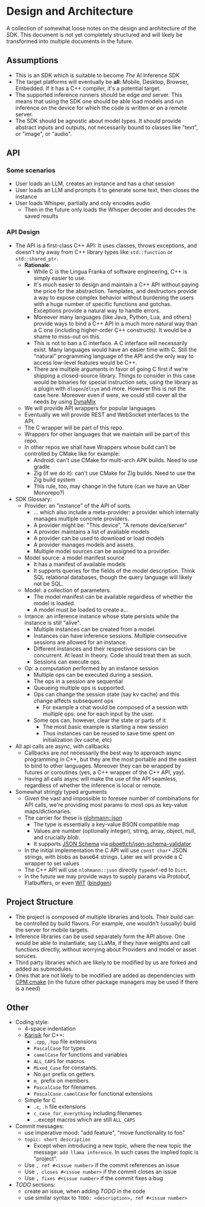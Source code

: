 # Design and Architecture

A collection of somewhat loose notes on the design and architecture of the SDK. This document is not yet completely structured and will likely be transformed into multiple documents in the future.

## Assumptions

* This is an SDK which is suitable to become *The* AI Inference SDK
* The target platforms will eventually be **all**: Mobile, Desktop, Browser, Embedded. If it has a C++ compiler, it's a potential target.
* The supported inference runners should be edge *and* server. This means that using the SDK one should be able load models and run inference on the device for which the code is written or on a remote server.
* The SDK should be agnostic about model types. It should provide abstract inputs and outputs, not necessarily bound to classes like "text", or "image", or "audio".

## API

### Some scenarios

* User loads an LLM, creates an instance and has a chat session
* User loads an LLM and prompts it to generate some text, then closes the instance
* User loads Whisper, partially and only encodes audio
    * Then in the future only loads the Whisper decoder and decodes the saved results

### API Design

* The API is a first-class C++ API: It uses classes, throws exceptions, and doesn't shy away from C++ library types like `std::function` or `std::shared_ptr`.
    * **Rationale**:
      * While C *is* the Lingua Franka of software engineering, C++ is simply easier to use.
      * It's much easier to design and maintain a C++ API without paying the price for the abstraction. Templates, and destructors provide a way to expose complex behavior without burdening the users with a huge number of specific functions and gotchas. Exceptions provide a natural way to handle errors.
      * Moreover many languages (like Java, Python, Lua, and others) provide ways to bind a C++ API in a much more natural way than a C one (including higher-order C++ constructs). It would be a shame to miss-out on this.
      * This is not to ban a C interface. A C interface will necessarily exist. Many languages would have an easier time with C. Still the "natural" programming language of the API and the only way to access low-level features would be C++.
      * There are multiple arguments in favor of going C first if we're shipping a closed-source library. Things to consider in this case would be binaries for special instruction sets, using the library as a plugin with `dlopen`/`dlsym` and more. However this is not the case here. Moreover even if were, we could still cover all the needs by using [DynaMix](https://github.com/iboB/dynamix)
    * We will provide API wrappers for popular languages
    * Eventually we will provide REST and WebSocket interfaces to the API.
    * The C wrapper will be part of this repo.
    * Wrappers for other languages that we maintain will be part of this repo.
    * In other repos we shall have Wrappers whose build can't be controlled by CMake like for example:
        * Android: can't use CMake for multi-arch APK builds. Need to use gradle
        * Zig (if we do it): can't use CMake for Zig builds. Need to use the Zig build system
        * This rule, too, may change in the future (can we have an Uber Monorepo?)
* SDK Glossary:
    * Provider: an "instance" of the API of sorts.
        * ... which also include a meta-provider: a provider which internally manages multiple concrete providers.
        * A provider might be: "This device", "A remote device/server"
        * A provider maintains a list of available models
        * A provider can be used to download or load models
        * A provider manages models and assets.
        * Multiple model sources can be assigned to a provider.
    * Model source: a model manifest source
        * It has a manifest of available models
        * It supports queries for the fields of the model description. Think SQL relational databases, though the query language will likely not be SQL.
    * Model: a collection of parameters.
        * The model manifest can be available regardless of whether the model is loaded.
        * A model must be loaded to create a...
    * Intance: an inference instance whose state persists while the instance is still "alive".
        * Multiple instances can be created from a model.
        * Instances can have inference sessions. Multiple consecutive sessions are allowed for an instance.
        * Different instances and their respective sessions can be concurrent. At least in theory. Code should treat them as such.
        * Sessions can execute ops.
    * Op: a computation performed by an instance session
        * Multiple ops can be executed during a session.
        * The ops in a session are sequential
        * Queueing multiple ops is supported.
        * Ops can change the session state (say kv cache) and this change affects subsequent ops
            * For example a chat would be composed of a session with multiple ops: one for each input by the user.
        * Some ops can, however, clear the state or parts of it
            * The most basic example is starting a new session
            * Thus instances can be reused to save time spent on initialization (kv cache, etc)
* All api calls are async, with callbacks
    * Callbacks are not necessarily the best way to approach async programming in C++, but they are the most portable and the easiest to bind to other languages. Moreover they can be wrapped by futures or coroutines (yes, a C++ wrapper of the C++ API, yay).
    * Having all calls async will make the use of the API seamless, regardless of whether the inference is local or remote.
* Somewhat stringly typed arguments
    * Given the vast and impossible to foresee number of combinations for API calls, we're providing most params to most ops as key-value maps/dictionaries.
    * The carrier for these is [nlohmann::json](https://github.com/nlohmann/json)
        * The type is essentially a key-value BSON compatible map
        * Values are number (optionally integer), string, array, object, null, and crucially *blob*.
        * It supports [JSON Schema](https://json-schema.org/) via [pboettch/json-schema-validator](https://github.com/pboettch/json-schema-validator)
    * In the initial implementation the C API will use `const char*` JSON strings, with blobs as base64 strings. Later we will provide a C wrapper to set values
    * The C++ API will use `nlohmann::json` directly `typedef`-ed to `Dict`.
    * In the future we may provide ways to supply params via Protobuf, Flatbuffers, or even [WIT](https://github.com/WebAssembly/component-model/blob/main/design/mvp/CanonicalABI.md) ([bindgen](https://github.com/bytecodealliance/wit-bindgen))

## Project Structure

* The project is composed of multiple libraries and tools. Their build can be controlled by build flavors. For example, one wouldn't (usually) build the server for mobile targets.
* Inference libraries can be used separately form the API above. One would be able to instantiate, say LLaMa, if they have weights and call functions directly, without worrying about Providers and model or asset soruces.
* Third party libraries which are likely to be modified by us are forked and added as submodules.
* Ones that are not likely to be modified are added as dependencies with [CPM.cmake](https://github.com/cpm-cmake/CPM.cmake) (in the future other package managers may be used if there is a need)

## Other

* Coding style:
    * 4-space indentation
    * [Karisik](https://github.com/iboB/karisik-coding-style) for C++:
        * `.cpp`, `.hpp` file extensions
        * `PascalCase` for types
        * `camelCase` for functions and variables
        * `ALL_CAPS` for macros
        * `Mixed_Case` for constants.
        * No `get` prefix on getters.
        * `m_` prefix on members.
        * `PascalCase` for filenames.
        * `PascalCase.camelCase` for functional extensions
    * Simple for C
        * `.c`, `.h` file extensions
        * `c_case_for_everything` including filenames
        * ...except macros which are still `ALL_CAPS`
* Commit messages:
    * use imperative mood: "add feature", "move functionality to foo"
    * `topic: short description`
        * Except when introducing a new topic, where the new topic the message: `add llama inference`. In such cases the implied topic is "project".
    * Use `, ref #<issue number>` if the commit references an issue
    * Use `, closes #<issue number>` if the commit closes an issue
    * Use `, fixes #<issue number>` if the commit fixes a bug
* _TODO_ sections:
    * create an issue, when adding _TODO_ in the code
    * use similar syntax to `TODO: <description>, ref #<issue number>`